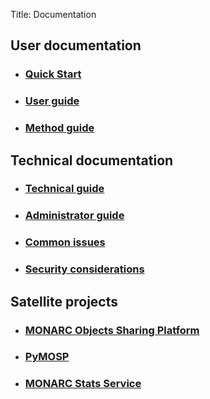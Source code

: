Title: Documentation

## User documentation

* ### [Quick Start]({static}/documentation/quick-start) [<i class="fa fa-file-pdf-o" style="color:red" aria-hidden="true"></i>](/assets/files/guides/quick-start.pdf)

* ### [User guide]({static}/documentation/user-guide) [<i class="fa fa-file-pdf-o" style="color:red" aria-hidden="true"></i>](/assets/files/guides/user-guide.pdf)

* ### [Method guide]({static}/documentation/method-guide) [<i class="fa fa-file-pdf-o" style="color:red" aria-hidden="true"></i>](/assets/files/guides/method-guide.pdf)


## Technical documentation

* ### [Technical guide]({static}/documentation/technical-guide) [<i class="fa fa-file-pdf-o" style="color:red" aria-hidden="true"></i>](/assets/files/guides/technical-guide.pdf)

* ### [Administrator guide]({static}/documentation/administrator-guide) [<i class="fa fa-file-pdf-o" style="color:red" aria-hidden="true"></i>](/assets/files/guides/administrator-guide.pdf)

* ### [Common issues](/documentation/common-issues)

* ### [Security considerations](/documentation/security-considerations)


## Satellite projects

* ### [MONARC Objects Sharing Platform]({static}/documentation/MOSP-documentation)

* ### [PyMOSP]({static}/documentation/PyMOSP-documentation)

* ### [MONARC Stats Service]({static}/documentation/stats-service)
